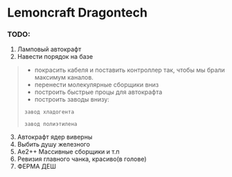 # Lemoncraft Dragontech
### TODO:
1) Ламповый автокрафт
2) Навести порядок на базе
>* покрасить кабеля и поставить контроллер так, чтобы мы брали максимум каналов.
>* перенести молекулярные сборщики вниз
>* построить быстрые процы для автокрафта
>* построить заводы внизу:
> 
> ```завод хладогента```
>
>```завод полиэтилена```
3) Автокрафт ядер виверны
4) Выбить душу железного
5) Ае2++ Массивные сборщики и т.п
6) Ревизия главного чанка, красиво(в голове)
7) ФЕРМА ДЕШ
